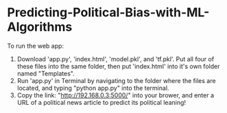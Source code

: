 # Predicting-Political-Bias-with-ML-Algorithms

To run the web app:
1. Download 'app.py', 'index.html', 'model.pkl', and 'tf.pkl'. Put all four of these files into the same folder, then put 'index.html' into it's own folder named "Templates". 
2. Run 'app.py' in Terminal by navigating to the folder where the files are located, and typing "python app.py" into the terminal.
3. Copy the link: "http://192.168.0.3:5000/" into your brower, and enter a URL of a political news article to predict its political leaning!
